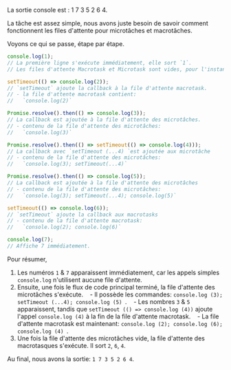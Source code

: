 La sortie console est : 1 7 3 5 2 6 4.

La tâche est assez simple, nous avons juste besoin de savoir comment fonctionnent les files d'attente pour microtâches et macrotâches.

Voyons ce qui se passe, étape par étape.

```js
console.log(1);
// La première ligne s'exécute immédiatement, elle sort `1`.
// Les files d'attente Macrotask et Microtask sont vides, pour l'instant.

setTimeout(() => console.log(2));
// `setTimeout` ajoute la callback à la file d'attente macrotask.
// - la file d'attente macrotask contient:
//   `console.log(2)`

Promise.resolve().then(() => console.log(3));
// La callback est ajoutée à la file d'attente des microtâches.
// - contenu de la file d'attente des microtâches:
//   `console.log(3)`

Promise.resolve().then(() => setTimeout(() => console.log(4)));
// La callback avec `setTimeout (...4) `est ajoutée aux microtâche
// - contenu de la file d'attente des microtâches:
//   `console.log(3); setTimeout(...4)`

Promise.resolve().then(() => console.log(5));
// La callback est ajoutée à la file d'attente des microtâches
// - contenu de la file d'attente des microtâches:
//   `console.log(3); setTimeout(...4); console.log(5)`

setTimeout(() => console.log(6));
// `setTimeout` ajoute la callback aux macrotasks
// - contenu de la file d'attente macrotask:
//   `console.log(2); console.log(6)`

console.log(7);
// Affiche 7 immédiatement.
```

Pour résumer,

1. Les numéros `1` & `7` apparaissent immédiatement, car les appels simples `console.log` n'utilisent aucune file d'attente.
2. Ensuite, une fois le flux de code principal terminé, la file d'attente des microtâches s'exécute.
    - Il possède les commandes: `console.log (3); setTimeout (...4); console.log (5) `.
    - Les nombres `3` & `5` apparaissent, tandis que `setTimeout (() => console.log (4))` ajoute l'appel `console.log (4)` à la fin de la file d'attente macrotask.
    - La file d'attente macrotask est maintenant: `console.log (2); console.log (6); console.log (4) `.
3. Une fois la file d'attente des microtâches vide, la file d'attente des macrotasques s'exécute. Il sort `2`, `6`, `4`.

Au final, nous avons la sortie: `1 7 3 5 2 6 4`.

